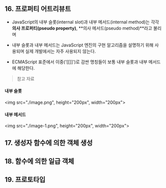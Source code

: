 ## 16. 프로퍼티 어트리뷰트

- JavaScript의 내부 슬롯(internal slot)과 내부 메서드(internal method)는 각각 **의사 프로퍼티(pseudo property)**, **의사 메서드(pseudo method)**라고 불리며

- 내부 슬롯과 내부 메서드는 JavaScript 엔진의 구현 알고리즘을 설명하기 위해 사용되며 실제 개발에서는 자주 사용되지 않는다.

- ECMAScript 표준에서 이중('[[]]')로 감싼 명칭들이 보통 내부 슬롯과 내부 메서드에 해당한다.

> 참고 자료

#### 내부 슬롯
<img src="./image.png", height="200px", width="200px">

#### 내부 메서드
<img src="./image-1.png", height="200px", width="200px">

## 17. 생성자 함수에 의한 객체 생성

## 18. 함수에 의한 일급 객체

## 19. 프로토타입